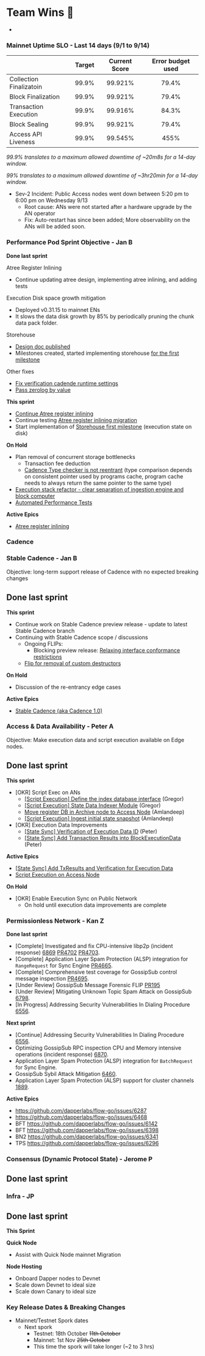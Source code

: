 # Team Wins 🎉
-

### Mainnet Uptime SLO - Last 14 days (9/1 to 9/14)

|                         | Target | Current Score | Error budget used |
|:------------------------|:------:|:-------------:|:-----------------:|
| Collection Finalizatoin | 99.9%  |    99.921%    |       79.4%       |
| Block Finalization      | 99.9%  |    99.921%    |       79.4%       |
| Transaction Execution   | 99.9%  |    99.916%    |       84.3%       |
| Block Sealing           | 99.9%  |    99.921%    |       79.4%       |
| Access API Liveness     | 99.9%  |    99.545%    |       455%        |

*99.9% translates to a maximum allowed downtime of ~20m8s for a 14-day window.*

*99% translates to a maximum allowed downtime of ~3hr20min for a 14-day window.*

- Sev-2 Incident: Public Access nodes went down between 5:20 pm to 6:00 pm on Wednesday 9/13
     - Root cause: ANs were not started after a hardware upgrade by the AN operator
     - Fix: Auto-restart has since been added; More observability on the ANs will be added soon.

### **Performance Pod Sprint Objective - Jan B**

**Done last sprint**

Atree Register Inlining
- Continue updating atree design, implementing atree inlining, and adding tests

Execution Disk space growth mitigation
- Deployed v0.31.15 to mainnet ENs
- It slows the data disk growth by 85% by periodically pruning the chunk data pack folder.

Storehouse
- [Design doc published ](https://dapperlabs.notion.site/Storehouse-Design-Whiteboard-2f38e27891fc4e3e91415dbce240f175)
- Milestones created, started implementing storehouse [for the first milestone ](https://github.com/onflow/flow-go/issues/4682)

Other fixes
- [Fix verification cadende runtime settings](https://github.com/onflow/flow-go/pull/4676)
- [Pass zerolog by value](https://github.com/onflow/flow-go/issues/4644)

**This sprint**

- [Continue Atree register inlining](https://github.com/onflow/atree/issues/292)
- Continue testing [Atree register inlining migration](https://github.com/onflow/flow-go/pull/4633)
- Start implementation of [Storehouse first milestone](https://github.com/onflow/flow-go/issues/4682) (execution state on disk)

**On Hold**

- Plan removal of concurrent storage bottlenecks
    - Transaction fee deduction
    - [Cadence Type checker is not reentrant](https://dapperlabs.slack.com/archives/CG0B7CJAJ/p1684434997197079) (type comparison depends on consistent pointer used by programs cache, program cache needs to always return the same pointer to the same type)
- [Execution stack refactor - clear separation of ingestion engine and block computer](https://github.com/onflow/flow-go/issues/4077)
- [Automated Performance Tests](https://github.com/onflow/flow-go/issues/3548)

**Active Epics**

- [Atree register inlining](https://github.com/onflow/atree/issues/292)

### Cadence

### **Stable Cadence - Jan B**
Objective: long-term support release of Cadence with no expected breaking changes

**Done last sprint**
- 
  
**This sprint**

- Continue work on Stable Cadence preview release - update to latest Stable Cadence branch
- Continuing with Stable Cadence scope / discussions
    - Ongoing FLIPs:
        - Blocking preview release: [Relaxing interface conformance restrictions](https://github.com/onflow/flips/pull/134)
    - [Flip for removal of custom destructors](https://github.com/onflow/flips/pull/131)
 
**On Hold**
- Discussion of the re-entrancy edge cases

**Active Epics**
- [Stable Cadence (aka Cadence 1.0)](https://github.com/onflow/cadence/issues/2642)


### Access & Data Availability **- Peter A**
Objective: Make execution data and script execution available on Edge nodes.

**Done last sprint**
-

**This sprint**
- [OKR] Script Exec on ANs
    - [[Script Execution] Define the index database interface](https://github.com/onflow/flow-go/issues/4667) (Gregor)
    - [[Script Execution] State Data Indexer Module](https://github.com/onflow/flow-go/issues/4638) (Gregor)
    - [Move register DB in Archive node to Access Node](https://github.com/onflow/flow-go/issues/4606) (Amlandeep)
    - [[Script Execution] Ingest initial state snapshot](https://github.com/onflow/flow-go/issues/4673) (Amlandeep)
- [OKR] Execution Data Improvements
    - [[State Sync] Verification of Execution Data ID](https://github.com/onflow/flow-go/issues/2120) (Peter)
    - [[State Sync] Add Transaction Results into BlockExecutionData](https://github.com/onflow/flow-go/issues/4455) (Peter)

**Active Epics**

- [[State Sync] Add TxResults and Verification for Execution Data](https://github.com/onflow/flow-go/issues/4410)
- [Script Execution on Access Node](https://github.com/onflow/flow-go/issues/4637)

**On Hold**

- [OKR] Enable Execution Sync on Public Network
    - On hold until execution data improvements are complete

### **Permissionless Network - Kan Z**

**Done last sprint**
- [Complete] Investigated and fix CPU-intensive libp2p (incident response) [6869](https://github.com/dapperlabs/flow-go/issues/6869) [PR4702](https://github.com/onflow/flow-go/pull/4702) [PR4703](https://github.com/onflow/flow-go/pull/4703).
- [Complete] Application Layer Spam Protection (ALSP) integration for `RangeRequest` for Sync Engine [PR4665](https://github.com/onflow/flow-go/pull/4665).
- [Complete] Comprehensive test coverage for GossipSub control message inspection [PR4695](https://github.com/onflow/flow-go/pull/4695).
- [Under Review] GossipSub Message Forensic FLIP [PR195](https://github.com/onflow/flips/pull/195)
- [Under Review] Mitigating Unknown Topic Spam Attack on GossipSub [6798](https://github.com/dapperlabs/flow-go/issues/6798).
- [In Progress] Addressing Security Vulnerabilities In Dialing Procedure [6556](https://github.com/dapperlabs/flow-go/issues/6556).

**Next sprint**
- [Continue] Addressing Security Vulnerabilities In Dialing Procedure [6556](https://github.com/dapperlabs/flow-go/issues/6556).
- Optimizing GossipSub RPC inspection CPU and Memory intensive operations (incident response) [6870](https://github.com/dapperlabs/flow-go/issues/6870).
- Application Layer Spam Protection (ALSP) integration for `BatchRequest` for Sync Engine.
- GossipSub Sybil Attack Mitigation [6460](https://github.com/dapperlabs/flow-go/issues/6460).
- Application Layer Spam Protection (ALSP) support for cluster channels [1889](https://github.com/dapperlabs/flow-internal/issues/1889).

**Active Epics**

- https://github.com/dapperlabs/flow-go/issues/6287
- https://github.com/dapperlabs/flow-go/issues/6468
- BFT https://github.com/dapperlabs/flow-go/issues/6142
- BFT https://github.com/dapperlabs/flow-go/issues/6398
- BN2 https://github.com/dapperlabs/flow-go/issues/6341
- TPS  https://github.com/dapperlabs/flow-go/issues/6296

### Consensus (Dynamic Protocol State) **- Jerome P**

**Done last sprint**
-

### **Infra - JP**

**Done last sprint**
- 

**This Sprint**

**********************Quick Node**********************

- Assist with Quick Node mainnet Migration

************Node Hosting************

- Onboard Dapper nodes to Devnet
- Scale down Devnet to ideal size
- Scale down Canary to ideal size

### Key Release Dates & Breaking Changes

- Mainnet/Testnet Spork dates 
  - Next spork
     - Testnet: 18th October ~~11th October~~
     - Mainnet: 1st Nov ~~25th October~~
     - This time the spork will take longer (~2 to 3 hrs)
